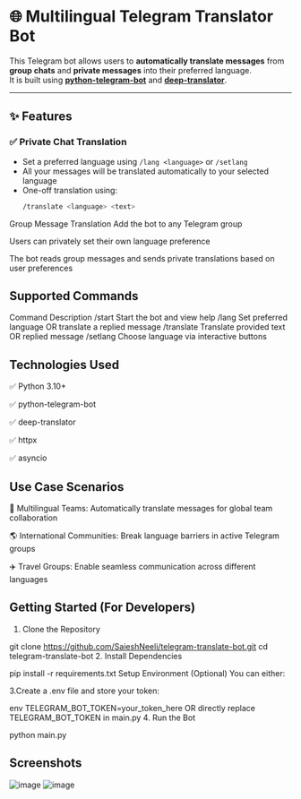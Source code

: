 # 🌐 Multilingual Telegram Translator Bot

This Telegram bot allows users to **automatically translate messages** from **group chats** and **private messages** into their preferred language.  
It is built using **[python-telegram-bot](https://github.com/python-telegram-bot/python-telegram-bot)** and **[deep-translator](https://github.com/nidhaloff/deep-translator)**.

---

## ✨ Features

### ✅ Private Chat Translation
- Set a preferred language using `/lang <language>` or `/setlang`
- All your messages will be translated automatically to your selected language
- One-off translation using:
  ```bash
  /translate <language> <text>
  
Group Message Translation
Add the bot to any Telegram group

Users can privately set their own language preference

The bot reads group messages and sends private translations based on user preferences

## Supported Commands
Command	Description
/start	Start the bot and view help
/lang <language>	Set preferred language OR translate a replied message
/translate <language> <text>	Translate provided text OR replied message
/setlang	Choose language via interactive buttons

## Technologies Used
✅ Python 3.10+

✅ python-telegram-bot

✅ deep-translator

✅ httpx

✅ asyncio

## Use Case Scenarios
👥 Multilingual Teams: Automatically translate messages for global team collaboration

🌎 International Communities: Break language barriers in active Telegram groups

✈️ Travel Groups: Enable seamless communication across different languages
## Getting Started (For Developers)
1. Clone the Repository

git clone https://github.com/SaieshNeeli/telegram-translate-bot.git
cd telegram-translate-bot
2. Install Dependencies

pip install -r requirements.txt
 Setup Environment (Optional)
You can either:

3.Create a .env file and store your token:

env
TELEGRAM_BOT_TOKEN=your_token_here
OR directly replace TELEGRAM_BOT_TOKEN in main.py
4. Run the Bot

python main.py
## Screenshots
 ![image](https://github.com/user-attachments/assets/506df24b-7c54-4e62-afd5-c75c59f3944d)
 ![image](https://github.com/user-attachments/assets/556c981b-30b4-48c2-b637-624bee804453)


